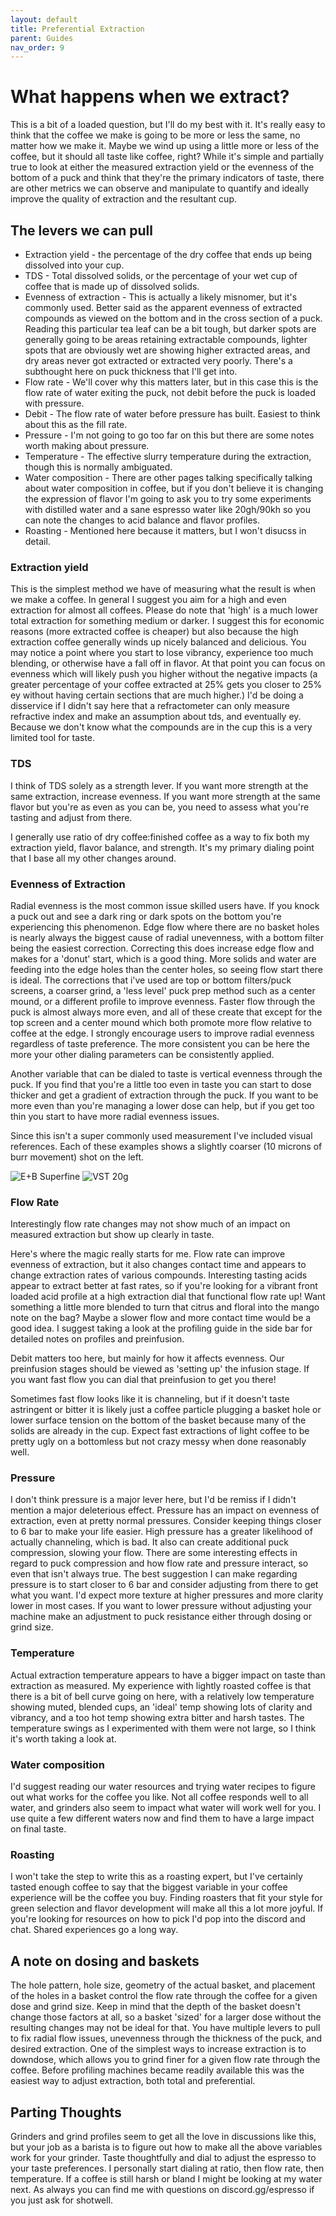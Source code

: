 ```yaml
---
layout: default
title: Preferential Extraction
parent: Guides
nav_order: 9
---
```


# What happens when we extract?
This is a bit of a loaded question, but I'll do my best with it. It's really easy to think that the coffee we make is going to be more or less the same, no matter how we make it. Maybe we wind up using a little more or less of the coffee, but it should all taste like coffee, right? While it's simple and partially true to look at either the measured extraction yield or the evenness of the bottom of a puck and think that they're the primary indicators of taste, there are other metrics we can observe and manipulate to quantify and ideally improve the quality of extraction and the resultant cup.

## The levers we can pull
* Extraction yield - the percentage of the dry coffee that ends up being dissolved into your cup.
* TDS - Total dissolved solids, or the percentage of your wet cup of coffee that is made up of dissolved solids.
* Evenness of extraction - This is actually a likely misnomer, but it's commonly used. Better said as the apparent evenness of extracted compounds as viewed on the bottom and in the cross section of a puck. Reading this particular tea leaf can be a bit tough, but darker spots are generally going to be areas retaining extractable compounds, lighter spots that are obviously wet are showing higher extracted areas, and dry areas never got extracted or extracted very poorly. There's a subthought here on puck thickness that I'll get into.
* Flow rate - We'll cover why this matters later, but in this case this is the flow rate of water exiting the puck, not debit before the puck is loaded with pressure.
* Debit - The flow rate of water before pressure has built. Easiest to think about this as the fill rate.
* Pressure - I'm not going to go too far on this but there are some notes worth making about pressure.
* Temperature - The effective slurry temperature during the extraction, though this is normally ambiguated.
* Water composition - There are other pages talking specifically talking about water composition in coffee, but if you don't believe it is changing the expression of flavor I'm going to ask you to try some experiments with distilled water and a sane espresso water like 20gh/90kh so you can note the changes to acid balance and flavor profiles.
* Roasting - Mentioned here because it matters, but I won't disucss in detail.

### Extraction yield
This is the simplest method we have of measuring what the result is when we make a coffee. In general I suggest you aim for a high and even extraction for almost all coffees. Please do note that 'high' is a much lower total extraction for something medium or darker. I suggest this for economic reasons (more extracted coffee is cheaper) but also because the high extraction coffee generally winds up nicely balanced and delicious. You may notice a point where you start to lose vibrancy, experience too much blending, or otherwise have a fall off in flavor. At that point you can focus on evenness which will likely push you higher without the negative impacts (a greater percentage of your coffee extracted at 25% gets you closer to 25% ey without having certain sections that are much higher.) I'd be doing a disservice if I didn't say here that a refractometer can only measure refractive index and make an assumption about tds, and eventually ey. Because we don't know what the compounds are in the cup this is a very limited tool for taste.

### TDS
I think of TDS solely as a strength lever. If you want more strength at the same extraction, increase evenness. If you want more strength at the same flavor but you're as even as you can be, you need to assess what you're tasting and adjust from there.

I generally use ratio of dry coffee:finished coffee as a way to fix both my extraction yield, flavor balance, and strength. It's my primary dialing point that I base all my other changes around.

### Evenness of Extraction
Radial evenness is the most common issue skilled users have. If you knock a puck out and see a dark ring or dark spots on the bottom you're experiencing this phenomenon. Edge flow where there are no basket holes is nearly always the biggest cause of radial unevenness, with a bottom filter being the easiest correction. Correcting this does increase edge flow and makes for a 'donut' start, which is a good thing. More solids and water are feeding into the edge holes than the center holes, so seeing flow start there is ideal. The corrections that i've used are top or bottom filters/puck screens, a coarser grind, a 'less level' puck prep method such as a center mound, or a different profile to improve evenness. Faster flow through the puck is almost always more even, and all of these create that except for the top screen and a center mound which both promote more flow relative to coffee at the edge. I strongly encourage users to improve radial evenness regardless of taste preference. The more consistent you can be here the more your other dialing parameters can be consistently applied.

Another variable that can be dialed to taste is vertical evenness through the puck. If you find that you're a little too even in taste you can start to dose thicker and get a gradient of extraction through the puck. If you want to be more even than you're managing a lower dose can help, but if you get too thin you start to have more radial evenness issues.

Since this isn't a super commonly used measurement I've included visual references. Each of these examples shows a slightly coarser (10 microns of burr movement) shot on the left.

![E+B Superfine](https://espressoaf.com/images/ims-even.jpeg)
![VST 20g](https://espressoaf.com/images/vst-even.jpeg)

### Flow Rate
Interestingly flow rate changes may not show much of an impact on measured extraction but show up clearly in taste.

Here's where the magic really starts for me. Flow rate can improve evenness of extraction, but it also changes contact time and appears to change extraction rates of various compounds. Interesting tasting acids appear to extract better at fast rates, so if you're looking for a vibrant front loaded acid profile at a high extraction dial that functional flow rate up! Want something a little more blended to turn that citrus and floral into the mango note on the bag? Maybe a slower flow and more contact time would be a good idea. I suggest taking a look at the profiling guide in the side bar for detailed notes on profiles and preinfusion.

Debit matters too here, but mainly for how it affects evenness. Our preinfusion stages should be viewed as 'setting up' the infusion stage. If you want fast flow you can dial that preinfusion to get you there!

Sometimes fast flow looks like it is channeling, but if it doesn't taste astringent or bitter it is likely just a coffee particle plugging a basket hole or lower surface tension on the bottom of the basket because many of the solids are already in the cup. Expect fast extractions of light coffee to be pretty ugly on a bottomless but not crazy messy when done reasonably well.

### Pressure
I don't think pressure is a major lever here, but I'd be remiss if I didn't mention a major deleterious effect. Pressure has an impact on evenness of extraction, even at pretty normal pressures. Consider keeping things closer to 6 bar to make your life easier. High pressure has a greater likelihood of actually channeling, which is bad. It also can create additional puck compression, slowing your flow. There are some interesting effects in regard to puck compression and how flow rate and pressure interact, so even that isn't always true. The best suggestion I can make regarding pressure is to start closer to 6 bar and consider adjusting from there to get what you want. I'd expect more texture at higher pressures and more clarity lower in most cases. If you want to lower pressure without adjusting your machine make an adjustment to puck resistance either through dosing or grind size.

### Temperature
Actual extraction temperature appears to have a bigger impact on taste than extraction as measured. My experience with lightly roasted coffee is that there is a bit of bell curve going on here, with a relatively low temperature showing muted, blended cups, an 'ideal' temp showing lots of clarity and vibrancy, and a too hot temp showing extra bitter and harsh tastes. The temperature swings as I experimented with them were not large, so I think it's worth taking a look at.

### Water composition
I'd suggest reading our water resources and trying water recipes to figure out what works for the coffee you like. Not all coffee responds well to all water, and grinders also seem to impact what water will work well for you. I use quite a few different waters now and find them to have a large impact on final taste.

### Roasting
I won't take the step to write this as a roasting expert, but I've certainly tasted enough coffee to say that the biggest variable in your coffee experience will be the coffee you buy. Finding roasters that fit your style for green selection and flavor development will make all this a lot more joyful. If you're looking for resources on how to pick I'd pop into the discord and chat. Shared experiences go a long way.

## A note on dosing and baskets
The hole pattern, hole size, geometry of the actual basket, and placement of the holes in a basket control the flow rate through the coffee for a given dose and grind size. Keep in mind that the depth of the basket doesn't change those factors at all, so a basket 'sized' for a larger dose without the resulting changes may not be ideal for that. You have multiple levers to pull to fix radial flow issues, unevenness through the thickness of the puck, and desired extraction. One of the simplest ways to increase extraction is to downdose, which allows you to grind finer for a given flow rate through the coffee. Before profiling machines became readily available this was the easiest way to adjust extraction, both total and preferential.

## Parting Thoughts
Grinders and grind profiles seem to get all the love in discussions like this, but your job as a barista is to figure out how to make all the above variables work for your grinder. Taste thoughtfully and dial to adjust the espresso to your taste preferences. I personally start dialing at ratio, then flow rate, then temperature. If a coffee is still harsh or bland I might be looking at my water next. As always you can find me with questions on discord.gg/espresso if you just ask for shotwell.
